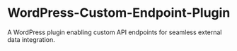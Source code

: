 # WordPress-Custom-Endpoint-Plugin
A WordPress plugin enabling custom API endpoints for seamless external data integration.
